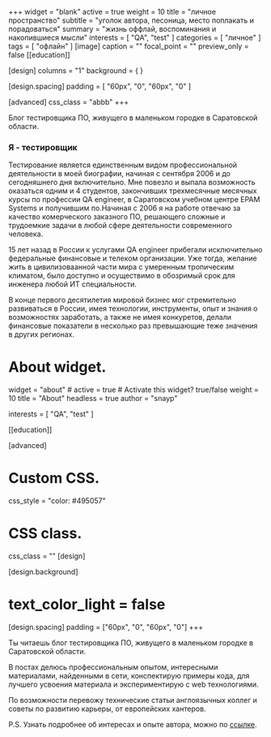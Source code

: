 +++
widget = "blank"
active = true
weight = 10
title = "личное пространство"
subtitle = "уголок автора, песоница, место поплакать и порадоваться"
summary = "жизнь оффлай, воспоминания и накопившиеся мысли"
interests = [ "QA", "test" ]
categories = [ "личное" ]
tags = [ "офлайн" ]
[image]
  caption = ""
  focal_point = ""
  preview_only = false
[[education]]

[design]
columns = "1"
background = { }

  [design.spacing]
  padding = [ "60px", "0", "60px", "0" ]

[advanced]
css_class = "abbb"
+++

Блог тестировщика ПО, живущего в маленьком городке в Саратовской области.

### Я - тестировщик

Тестирование является единственным видом профессиональной деятельности в моей биографии, начиная с сентября 2006 и до сегодняшнего дня включительно. Мне повезло и выпала возможность оказаться одним и 4 студентов, закончивших трехмесячные месячных курсы по профессии QA engineer, в Саратовском учебном центре EPAM Systems и получившим  по.Начиная с 2006 я на работе отвечаю за качество комерческого заказного ПО, решающего сложные и трудоемкие задачи в любой сфере деятельности современного человека.

15 лет назад в России к услугами QA engineer прибегали исключительно федеральные финансовые и телеком организации. Уже тогда, желание жить в цивилизоваанной части мира с умеренным тропическим климатом, было доступно и осуществимо в обозримый срок для инженера любой ИТ специальности.

В конце первого десятилетия мировой бизнес мог стремительно развиваться в России, имея технологии, инструменты, опыт и знания о возможностях заработать, а также не имея конкуретов, делали финансовые показатели в несколько раз превышающие теже значения в других регионах.
# About widget.
widget = "about"  # 
active = true  # Activate this widget? true/false
weight = 10
title = "About"
headless = true
author  = "snayp"


interests = [
  "QA",
  "test"
]

[[education]]

[advanced]
 # Custom CSS. 
 css_style = "color: #495057"
 
 # CSS class.
 css_class = ""
[design]


[design.background]
 # text_color_light = false
[design.spacing]
  padding = ["60px", "0", "60px", "0"]
+++
<!-- 
Этот блог существует, чтобы помочь заинтересованным людям в решении возникающих технических проблем, которые были решены автором и решение теперь доступно всем желающим. Работая в ИТ, каждый инженер сталкивается с различными проблемами, будь то настройка окружения или написания куска кода, казалось бы не сложного, но из незнакомого контекста и поиск правильного ответа может отнять достаточно времени и сил. Еще сложнее в такой ситуации новичку, без досточного знания английского языка, 90% технических проблем доступны в интернете на английском. Побробнее об идее создания этого ресурса написано ---[тут](/идея/)---.

Интересы автора и темы постов блога, ограничиваются слудующими темами - профессия QA, обеспечение качества ПО, организация процессов в команде при разработке коммерческого софта, настройка *nix систем, на примере Ubuntu, автоматизация тестирования инструментами Java и Java Script, автомаитзация интерфейсов и различных API, использование Paspbery Pi для простой автоматизации и конечно применение web технологий - протоколы, форматы, инструменты, особенности браузеров.

Здесь **НЕТ** никакой информации о продуктах Windows, продвинутом программировании на Python и тестировании мобильных приложений.

По возможности перевожу технические статьи англоязычных коллег и советы по развитию карьеры в ИТ, от опытных хантеров.  Переводы, наверняка, будут интересны не только новичкам, но и опытным пользователям. Надеюсь, что опубликованные материалы, смогут помочь широкому кругу читателей в понимании процесса разработки качественных цивровых товаров и услуг, существующих подходах и оптимальном выборе существующих инструментов.

Желаю удачи и лугких решений профессиональных задач!

P.S. Узнать подробнее об интересах и профессиональном опыте автора, можно по [ссылке](/автор/).

P.S.S Содержание блога, для более удобной навигации, разбито на категории и темы и находится в соответсвующем [разделе](/содержание/). -->

Ты читаешь блог тестировщика ПО, живущего в маленьком городке в Саратовской области.

В постах делюсь профессиональным опытом, интересными материалами, найденными в сети, конспектирую примеры кода, для лучшего усвоения материала и экспериментирую с web технологиями.

По возможности перевожу технические статьи англоязычных коллег и советы по развитию карьеры, от европейских хантеров.

P.S. Узнать подробнее об интересах и опыте автора, можно по [ссылке](автор/).
